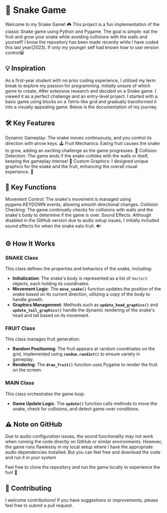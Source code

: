 # 🐍 Snake Game

Welcome to my Snake Game! 🎮 This project is a fun implementation of the classic Snake game using Python and Pygame. The goal is simple: eat the fruit and grow your snake while avoiding collisions with the walls and yourself! I know the repository has been made recently while I have coded this last year(2023). If only my younger self had known how to use version control😁

## 💡 Inspiration

As a first-year student with no prior coding experience, I utilized my term break to explore my passion for programming. Initially unsure of which game to create, After extensive research and decided on a Snake game. I viewed it as a perfect challenge and an entry-level project. I started with a basic game using blocks on a Tetris-like grid and gradually transformed it into a visually appealing game. Below is the documentation of my journey.
## 🛠️ Key Features

Dynamic Gameplay: The snake moves continuously, and you control its direction with arrow keys. 🕹️
Fruit Mechanics: Eating fruit causes the snake to grow, adding an exciting challenge as the game progresses. 🍏
Collision Detection: The game ends if the snake collides with the walls or itself, keeping the gameplay intense! 🚧
Custom Graphics: I designed unique graphics for the snake and the fruit, enhancing the overall visual experience. 🎨
## 🔑 Key Functions

Movement Control: The snake's movement is managed using pygame.KEYDOWN events, allowing smooth directional changes.
Collision Checking: The game continually checks for collisions with walls and the snake's body to determine if the game is over.
Sound Effects: Although disabled in the GitHub version due to audio setup issues, I initially included sound effects for when the snake eats fruit. 🔊
## ⚙️ How It Works

### SNAKE Class
This class defines the properties and behaviors of the snake, including:

- **Initialization**: The snake's body is represented as a list of `Vector2` objects, each holding its coordinates.
- **Movement Logic**: The **`move_snake()`** function updates the position of the snake based on its current direction, utilizing a copy of the body to handle growth.
- **Graphics Management**: Methods such as **`update_head_graphics()`** and **`update_tail_graphics()`** handle the dynamic rendering of the snake's head and tail based on its movement.

### FRUIT Class
This class manages fruit generation:

- **Random Positioning**: The fruit appears at random coordinates on the grid, implemented using **`random.randint()`** to ensure variety in gameplay.
- **Rendering**: The **`draw_fruit()`** function uses Pygame to render the fruit on the screen.

### MAIN Class
This class orchestrates the game loop:

- **Game Update Logic**: The **`update()`** function calls methods to move the snake, check for collisions, and detect game-over conditions.

## ⚠️ Note on GitHub

Due to audio configuration issues, the sound functionality may not work when running the code directly on GitHub or similar environments. However, the game runs flawlessly in my local setup where I have the appropriate audio dependencies installed. But you can feel free and download the code and run it in your system

Feel free to clone the repository and run the game locally to experience the fun! 🚀

## 🤝 Contributing

I welcome contributions! If you have suggestions or improvements, please feel free to submit a pull request.
